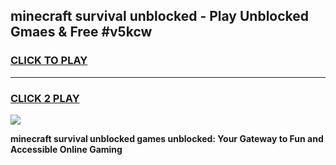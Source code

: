 
## minecraft survival unblocked - Play Unblocked Gmaes & Free #v5kcw
<h3>
<a href="https://news.freeplayer.one?title=minecraft_survival_unblocked&ref=24F">CLICK TO PLAY</a></h3>
<hr>

<h3>
<a href="https://news.freeplayer.one?title=minecraft_survival_unblocked&ref=24F">CLICK 2 PLAY</a>
  
</h3>

<a href="https://news.freeplayer.one?title=minecraft_survival_unblocked&ref=24F/"><img src="https://clearcache.store/games.png"></a>


**minecraft survival unblocked games unblocked: Your Gateway to Fun and Accessible Online Gaming**
